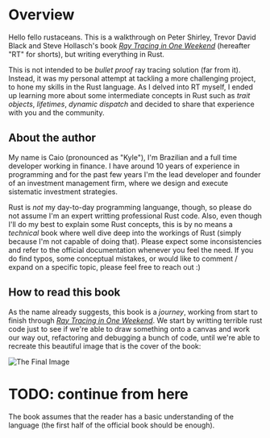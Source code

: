 # Overview

Hello fello rustaceans. This is a walkthrough on Peter Shirley, Trevor David Black and Steve Hollasch's book [_Ray Tracing in One Weekend_](https://raytracing.github.io/books/RayTracingInOneWeekend.html) (hereafter "RT" for shorts), but writing everything in Rust.

This is not intended to be _bullet proof_ ray tracing solution (far from it). Instead, it was my personal attempt at tackling a more challenging project, to hone my skills in the Rust language. As I delved into RT myself, I ended up learning more about some intermediate concepts in Rust such as _trait objects_, _lifetimes_, _dynamic dispatch_ and decided to share that experience with you and the community.

## About the author

My name is Caio (pronounced as "Kyle"), I'm Brazilian and a full time developer working in finance. I have around 10 years of experience in programming and for the past few years I'm the lead developer and founder of an investment management firm, where we design and execute sistematic investment strategies. 

Rust is _not_ my day-to-day programming languange, though, so please do not assume I'm an expert writting professional Rust code. Also, even though I'll do my best to explain some Rust concepts, this is by no means a _technical_ book where well dive deep into the workings of Rust (simply because I'm not capable of doing that). Please expect some inconsistencies and refer to the official documentation whenever you feel the need. If you do find typos, some conceptual mistakes, or would like to comment / expand on a specific topic, please feel free to reach out :)

## How to read this book

As the name already suggests, this book is a _journey_, working from start to finish through [_Ray Tracing in One Weekend_](https://raytracing.github.io/books/RayTracingInOneWeekend.html). We start by writting terrible rust code just to see if we're able to draw something onto a canvas and work our way out, refactoring and debugging a bunch of code, until we're able to recreate this beautiful image that is the cover of the book:

![The Final Image](https://raytracing.github.io/images/img-1.23-book1-final.jpg)

# TODO: continue from here
The book assumes that the reader has a basic understanding of the language (the first half of the official book should be enough).